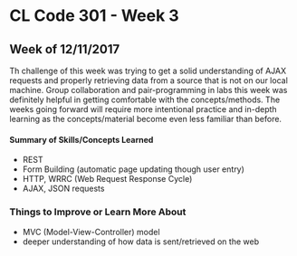 # CL Code 301 - Week 3
## Week of 12/11/2017

Th challenge of this week was trying to get a solid understanding of AJAX requests and properly retrieving data from a source that is not on our local machine. Group collaboration and pair-programming in labs this week was definitely helpful in getting comfortable with the concepts/methods. The weeks going forward will require more intentional practice and in-depth learning as the concepts/material become even less familiar than before.

#### Summary of Skills/Concepts Learned

- REST
- Form Building (automatic page updating though user entry)
- HTTP, WRRC (Web Request Response Cycle)
- AJAX, JSON requests

### Things to Improve or Learn More About

- MVC (Model-View-Controller) model
- deeper understanding of how data is sent/retrieved on the web